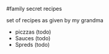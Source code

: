 #family secret recipes

set of recipes as given by my grandma

- piczzas (todo)
- Sauces (todo)
- Spreds (todo)
